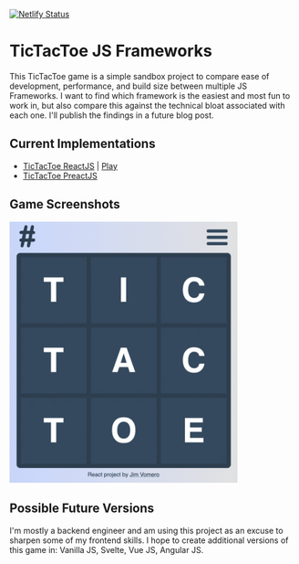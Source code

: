 [![Netlify Status](https://api.netlify.com/api/v1/badges/0f3f63d0-62e3-4368-ac57-95fbd5790901/deploy-status)](https://app.netlify.com/sites/vomero-preact/deploys)

# TicTacToe JS Frameworks

This TicTacToe game is a simple sandbox project to compare ease of development, performance, and build size between multiple JS Frameworks. I want to find which framework is the easiest and most fun to work in, but also compare this against the technical bloat associated with each one. I'll publish the findings in a future blog post.

## Current Implementations

- [TicTacToe ReactJS](reactjs/README.md) | [Play](https://vomero-preact.netlify.app)
- [TicTacToe PreactJS](preactjs/README.md)

## Game Screenshots

<img alt="TicTacToe Game" src="docs/screenshots.gif" width="400">

## Possible Future Versions

I'm mostly a backend engineer and am using this project as an excuse to sharpen some of my frontend skills. I hope to create additional versions of this game in: Vanilla JS, Svelte, Vue JS, Angular JS.
